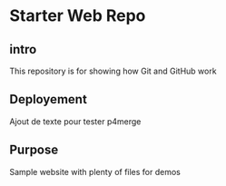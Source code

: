 # Starter Web Repo

## intro

This repository is for showing how Git and GitHub work

## Deployement
Ajout de texte pour tester p4merge

## Purpose

Sample website with plenty of files for demos